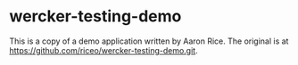 # wercker-testing-demo
This is a copy of a demo application written by Aaron Rice. The original is at https://github.com/riceo/wercker-testing-demo.git. 
